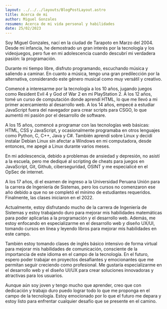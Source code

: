 ```yaml
---
layout: ../../../layouts/BlogPostLayout.astro
title: Acerca de mi
author: Miguel Gonzales
resumen: Acerca de mi vida personal y habilidades
date: 25/02/2023
---
```


Soy Miguel Gonzales, nací en la ciudad de Tarapoto en Marzo del 2004. Desde mi infancia, he demostrado un gran interés por la tecnología y los videojuegos, pero fue en mi adolescencia cuando descubrí mi verdadera pasión: la programación.

Durante mi tiempo libre, disfruto programando, escuchando música y saliendo a caminar. En cuanto a música, tengo una gran predilección por la alternativa, considerando este género musical como muy versátil y creativo.

Comencé a interesarme por la tecnología a los 10 años, jugando juegos como Resident Evil 4 y God of War 2 en mi PlayStation 2. A los 12 años, tomé un curso de computación donde aprendí HTML, lo que me llevó a mi primer acercamiento al desarrollo web. A los 14 años, empecé a estudiar JavaScript fuera del navegador para crear scripts para CSGO, lo que aumentó mi pasión por el desarrollo de software.

A los 15 años, comencé a programar con las tecnologías web básicas: HTML, CSS y JavaScript, y ocasionalmente programaba en otros lenguajes como Python, C, C++, Java y C#. También aprendí sobre Linux y decidí instalar Debian Linux sin afectar a Windows en mi computadora, desde entonces, me apegé a Linux durante varios meses.

En mi adolescencia, debido a problemas de ansiedad y depresión, no asistí a la escuela, pero me dediqué al scripting de cheats para juegos en JavaScript, Git, Github, ciberseguridad, OSINT y me especialicé en el OpSec de internet.

A los 17 años, di el examen de ingreso a la Universidad Peruana Unión para la carrera de Ingeniería de Sistemas, pero los cursos no comenzaron ese año debido a que no se completó el mínimo de estudiantes requeridos. Finalmente, las clases iniciaron en el 2022.

Actualmente, estoy disfrutando mucho de la carrera de Ingeniería de Sistemas y estoy trabajando duro para mejorar mis habilidades matemáticas para poder aplicarlas a la programación y el desarrollo web. Además, me estoy enfocando en especializarme en el desarrollo web y diseño UX/UI, tomando cursos en línea y leyendo libros para mejorar mis habilidades en este campo.

También estoy tomando clases de inglés básico intensivo de forma virtual para mejorar mis habilidades de comunicación, consciente de la importancia de este idioma en el campo de la tecnología. En el futuro, espero poder trabajar en proyectos desafiantes y emocionantes que me permitan seguir creciendo como profesional. Me gustaría especializarme en el desarrollo web y el diseño UI/UX para crear soluciones innovadoras y atractivas para los usuarios.

Aunque aún soy joven y tengo mucho que aprender, creo que con dedicación y trabajo duro puedo lograr todo lo que me proponga en el campo de la tecnología. Estoy emocionado por lo que el futuro me depara y estoy listo para enfrentar cualquier desafío que se presente en el camino.